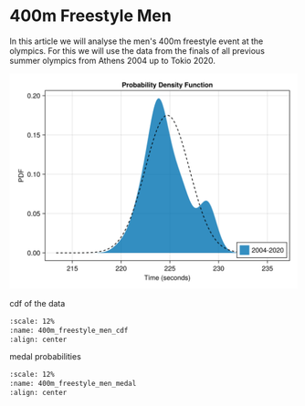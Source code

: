 # 400m Freestyle Men

In this article we will analyse the men's 400m freestyle event at the olympics. For this we will use the data from the finals of all previous summer olympics from Athens 2004 up to Tokio 2020. 

![freestyle-400m-men-distributionpdf](/images/freestyle-400m-men-distributionpdf.svg)


cdf of the data

 ```{figure} /_assets/freestyle-400m-men-distributioncdf.svg
:scale: 12%
:name: 400m_freestyle_men_cdf
:align: center
```
medal probabilities

 ```{figure} ../_assets/freestyle-400m-men-medal.svg
:scale: 12%
:name: 400m_freestyle_men_medal
:align: center
```